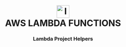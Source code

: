 <h1 align="center"> <img src="https://img.icons8.com/color/512/awslambda.png" width="40" height="40" alt="lambda-logo" /> </br> AWS LAMBDA FUNCTIONS </h1>

<h3 align="center">Lambda Project Helpers</h3>
